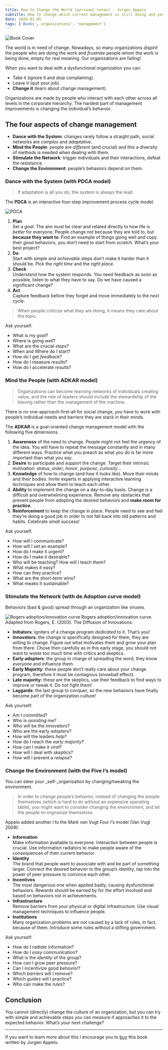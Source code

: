 ```yaml
---
title: How to Change the World (personal notes) - Jurgen Appelo
subtitle: How to change which current management is still doing and you don’t like it.
date: 2020-01-05
tags: ['Books', organizations', 'management']
---
```


![Book Cover](https://images-na.ssl-images-amazon.com/images/S/compressed.photo.goodreads.com/books/1336320164i/13561217.jpg)

The world is in need of change. Nowadays, so many organizations _dispirit_ the people who are doing the work and _frustrate_ people whom the work is being done, empty for real meaning. Our organizations are failing!

When you want to deal with a dysfunctional organization you can:

*   Take it (ignore it and stop complaining).
*   Leave it (quit your job).
*   **Change it** (learn about change management).

Organizations are made by people who interact with each other across all levels in the corporate hierarchy. The hardest part of management improvements is changing the individual’s behavior.

## The four aspects of change management

*   **Dance with the System**: changes rarely follow a straight path, social networks are _complex_ and _adaptative_.
*   **Mind the People**: people are _different_ (and crucial) and this a diversity of methods is needed when dealing with them.
*   **Stimulate the Network**: trigger individuals and their interactions, defeat the resistance.
*   **Change the Environment**: people’s behaviors depend on them.

### Dance with the System (with PDCA model)

> If adaptation is all you do, the system is always the lead.

The **PDCA** is an interactive four-step improvement process cycle model.

![PDCA](https://management30.com/wp-content/uploads/2021/06/pdca-cycle-plan.png)

1.  **Plan**  
    Set a _goal_. The aim must be clear and related directly to how life is _better_ for everyone. People change not because they are told to, but **because they want to**. Find an example of things going well and copy their good behaviors, you don’t need to start from scratch. What’s your best project?
2.  **Do**  
    Start with simple and _achievable_ steps don’t make it harder than it should be. Pick the _right time_ and the _right place_.
3.  **Check**  
    Understand how the system responds. You need feedback as soon as possible, listen to what they have to say. Do we have caused a significant change?
4.  **Act**  
    Capture feedback before they forget and move immediately to the next cycle.

> When people criticize what they are doing, it means they care about the topic.

Ask yourself:

*   What is my _goal_?
*   Where is going _well_?
*   What are the crucial _steps_?
*   When and Where do I start?
*   How do I get _feedback_?
*   How do I measure _results_?
*   How do I accelerate _results_?

### Mind the People (with ADKAR model)

> Organizations can become learning networks of individuals creating value, and the role of leaders should include the stewardship of the leaving rather than the management of the machine.

There is no one-approach-first-all for social change, you have to work with people’s individual needs and barriers they are stack in their minds.

The **ADKAR** is a goal-oriented change management model with the following five dimensions.

1.  **Awareness** of the need to change. People might not feel the urgency of the idea. You will have to repeat the message constantly and in many different ways. Practice what you preach as what you _do_ is far more important than what you _say_.
2.  **Desire** to participate and support the change. Target their intrinsic motivation: _status_, _order_, _honor_, _purpose_, _curiosity_…
3.  **Knowledge** of how to change (and how it looks like). Move their minds and their bodies. Invite experts in applying interactive learning techniques and allow them to teach each other.
4.  **Ability** to implement the change on a day-to-day basis. Change is a difficult and overwhelming experience. Remove any obstacles that prevent people from adopting the desired behaviors and **make room for practice**.
5.  **Reinforcement** to keep the change in place. People need to see and feel they’re doing a good job in order to not fall back into old patterns and habits. Celebrate _small_ success!

Ask yourself:

*   How will I communicate?
*   How will I set an example?
*   How do I make it urgent?
*   How do I make it desirable?
*   Who will be teaching? How will I teach them?
*   What makes it easy?
*   How can they practice?
*   What are the short-term wins?
*   What meaks it sustainable?

### Stimulate the Network (with de Adoption curve model)

Behaviors (bad & good) spread through an organization like viruses.

![Rogers adoption/innovation curve](https://www.researchgate.net/profile/Luisa-Castro-4/publication/317061409/figure/fig4/AS:497007204343808@1495507159200/Rogers-adoption-innovation-curve-Adapted-from-Rogers-E-2003-The-Diffusion-of.png)
Rogers adoption/innovation curve. Adapted from Rogers, E. (2003). The Diffusion of Innovations.

*   **Initiators**: igniters of a change program _dedicated_ to it. That’s you!
*   **Innovators**: the change is specifically designed for them, they are willing to change. Figure out what motivates them and grow your plan from there. Chose then carefully as in this early stage, you should not want to _waste_ too much time with critics and skeptics.
*   **Early adopters**: the group in charge of spreading the word, they know _everyone_ and influence them.
*   **Early Majority**: these people don’t really care about your change program, therefore it must be contagious (snowball effect).
*   **Late majority:** these are the skeptics, use their feedback to find ways to improve or tweak it. Do not fight them!
*   **Laggards**: the last group to conquer, so the new behaviors have finally become part of the organization culture!

Ask yourself:

*   Am I _committed_?
*   Who is _assisting_ me?
*   Who will be the _innovators_?
*   Who are the early _adopters_?
*   How will the leaders _help_?
*   How do I reach the _early majority_?
*   How can I make it _viral_?
*   How will I deal with _skeptics_?
*   How will I prevent a _relapse_?

### Change the Environment (with the Five I’s model)

You can steer your _self-_organization by changing/tweaking the environment.

> In order to change people’s behavior, instead of changing the people themselves (which is hard to do without an expensive operating table), you might want to consider changing the environment, and let the people re-orgnanize themselves.

Appelo added another _I_ to the _Mark van Vugt Four I’s_ model (Van Vugt 2009):

*   **Information**  
    Make information available to everyone. Interaction between people is crucial. Use information radiators to make people aware of the consequences of their current behavior.
*   **Identity**  
    The brand that people want to associate with and be part of something larger. Connect the desired behavior to the group’s identity, tap into the power of peer pressure to convince each other.
*   **Incentives**  
    The most dangerous one when applied badly, causing dysfunctional behaviors. Rewards should be earned by for the effort involved and based on behaviors not in achievements.
*   **Infrastructure**  
    Remove barriers from your physical or digital infrastructure. Use visual management techniques to influence people.
*   **Institutions**  
    Many organization problems are not caused by a lack of rules, in fact, because of them. Introduce some rules without a stifling government.

Ask yourself:

*   How do I _radiate_ information?
*   How do I _easy_ communication?
*   What is the _identity_ of the group?
*   How can I grow peer pressure?
*   Can I incentivize good _behavior_?
*   Which _barriers_ will I remove?
*   Which _guides_ will I practice?
*   Who can make the _rules_?

## Conclusion

You cannot (directly) change the culture of an organization, but you can try with simple and achievable steps you can measure if approaches it to the expected behavior. What’s _your_ next challenge?

---

If you want to learn more about this I encourage you to [buy](https://www.amazon.com/How-Change-World-Management-3-0-ebook/dp/B007ZT2KES/ref=sr_1_2?keywords=how+to+change+the+world&qid=1578241212&sr=8-2) this book written by Jurgen Appelo.